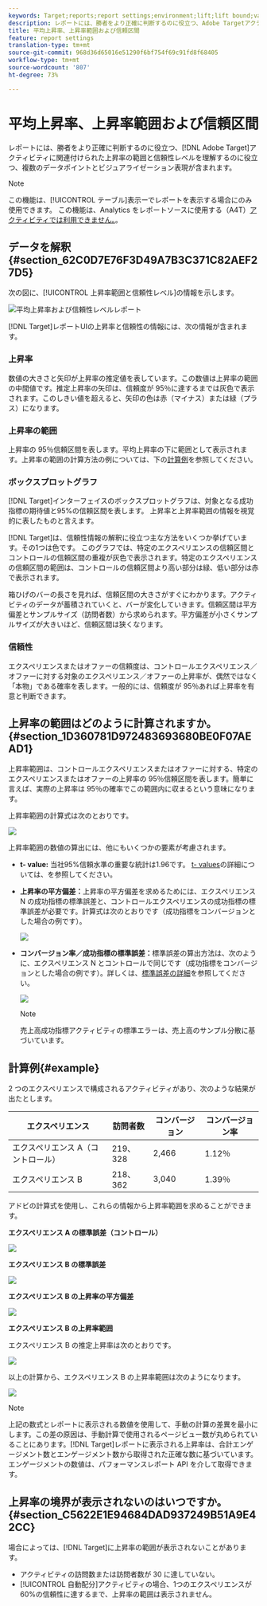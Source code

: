 ```yaml
---
keywords: Target;reports;report settings;environment;lift;lift bound;variance;confidence;control
description: レポートには、勝者をより正確に判断するのに役立つ、Adobe Targetアクティビティに関連付けられた上昇率の範囲と信頼性レベルを理解するのに役立つ、複数のデータポイントとビジュアライゼーション表現が含まれます。
title: 平均上昇率、上昇率範囲および信頼区間
feature: report settings
translation-type: tm+mt
source-git-commit: 968d36d65016e51290f6bf754f69c91fd8f68405
workflow-type: tm+mt
source-wordcount: '807'
ht-degree: 73%

---
```



# 平均上昇率、上昇率範囲および信頼区間

レポートには、勝者をより正確に判断するのに役立つ、[!DNL Adobe Target]アクティビティに関連付けられた上昇率の範囲と信頼性レベルを理解するのに役立つ、複数のデータポイントとビジュアライゼーション表現が含まれます。

>[!NOTE]
>
>この機能は、[!UICONTROL テーブル]表示ーでレポートを表示する場合にのみ使用できます。 この機能は、Analytics をレポートソースに使用する（A4T）[アクティビティでは利用できません。](/help/c-integrating-target-with-mac/a4t/a4t.md#concept_7540C8C04259434AB6EE33B09F47A1DE)。

## データを解釈{#section_62C0D7E76F3D49A7B3C371C82AEF27D5}

次の図に、[!UICONTROL 上昇率範囲と信頼性レベル]の情報を示します。

![平均上昇率および信頼性レベルレポート](/help/c-reports/c-report-settings/assets/lift-screenshot-new.png)

[!DNL Target]レポートUIの上昇率と信頼性の情報には、次の情報が含まれます。

### 上昇率

数値の大きさと矢印が上昇率の推定値を表しています。この数値は上昇率の範囲の中間値です。推定上昇率の矢印は、信頼度が 95％に達するまでは灰色で表示されます。このしきい値を超えると、矢印の色は赤（マイナス）または緑（プラス）になります。

### 上昇率の範囲

上昇率の 95％信頼区間を表します。平均上昇率の下に範囲として表示されます。上昇率の範囲の計算方法の例については、下の[計算例](#example)を参照してください。

### ボックスプロットグラフ

[!DNL Target]インターフェイスのボックスプロットグラフは、対象となる成功指標の期待値と95%の信頼区間を表します。 上昇率と上昇率範囲の情報を視覚的に表したものと言えます。

[!DNL Target]は、信頼性情報の解釈に役立つ主な方法をいくつか挙げています。その1つは色です。 このグラフでは、特定のエクスペリエンスの信頼区間とコントロールの信頼区間の重複が灰色で表示されます。特定のエクスペリエンスの信頼区間の範囲は、コントロールの信頼区間より高い部分は緑、低い部分は赤で表示されます。

箱ひげのバーの長さを見れば、信頼区間の大きさがすぐにわかります。アクティビティのデータが蓄積されていくと、バーが変化していきます。信頼区間は平方偏差とサンプルサイズ（訪問者数）から求められます。平方偏差が小さくサンプルサイズが大きいほど、信頼区間は狭くなります。

### 信頼性

エクスペリエンスまたはオファーの信頼度は、コントロールエクスペリエンス／オファーに対する対象のエクスペリエンス／オファーの上昇率が、偶然ではなく「本物」である確率を表します。一般的には、信頼度が 95％あれば上昇率を有意と判断できます。

## 上昇率の範囲はどのように計算されますか。{#section_1D360781D972483693680BE0F07AEAD1}

上昇率範囲は、コントロールエクスペリエンスまたはオファーに対する、特定のエクスペリエンスまたはオファーの上昇率の 95％信頼区間を表します。簡単に言えば、実際の上昇率は 95％の確率でこの範囲内に収まるという意味になります。

上昇率範囲の計算式は次のとおりです。

![](assets/lift_diagram.png)

上昇率範囲の数値の算出には、他にもいくつかの要素が考慮されます。

* **t- value:** 当社95%信頼水準の重要な統計は1.96です。 [t- values](https://en.wikipedia.org/wiki/T-statistic)の詳細については、を参照してください。
* **上昇率の平方偏差：**&#x200B;上昇率の平方偏差を求めるためには、エクスペリエンス N の成功指標の標準誤差と、コントロールエクスペリエンスの成功指標の標準誤差が必要です。計算式は次のとおりです（成功指標をコンバージョンとした場合の例です）。

   ![](assets/lift_variance.png)

* **コンバージョン率／成功指標の標準誤差：**&#x200B;標準誤差の算出方法は、次のように、エクスペリエンス N とコントロールで同じです（成功指標をコンバージョンとした場合の例です）。詳しくは、[標準誤差の詳細](https://en.wikipedia.org/wiki/Standard_error)を参照してください。

   ![](assets/standard_error.png)

   >[!NOTE]
   >
   >売上高成功指標アクティビティの標準エラーは、売上高のサンプル分散に基づいています。

## 計算例{#example}

2 つのエクスペリエンスで構成されるアクティビティがあり、次のような結果が出たとします。

| エクスペリエンス | 訪問者数 | コンバージョン | コンバージョン率 |
|--- |--- |--- |--- |
| エクスペリエンス A（コントロール） | 219、328 | 2,466 | 1.12％ |
| エクスペリエンス B | 218、362 | 3,040 | 1.39％ |

アドビの計算式を使用し、これらの情報から上昇率範囲を求めることができます。

**エクスペリエンス A の標準誤差（コントロール）**

![](assets/standard_error_A.png)

**エクスペリエンス B の標準誤差**

![](assets/standard_error_B.png)

**エクスペリエンス B の上昇率の平方偏差**

![](assets/lift_variance_B.png)

**エクスペリエンス B の上昇率範囲**

エクスペリエンス B の推定上昇率は次のとおりです。

![](assets/lift_bounds_B.png)

以上の計算から、エクスペリエンス B の上昇率範囲は次のようになります。

![](assets/lift_bounds_B2.png)

>[!NOTE]
>
>上記の数式とレポートに表示される数値を使用して、手動の計算の差異を最小にします。この差の原因は、手動計算で使用されるページビュー数が丸められていることにあります。[!DNL Target]レポートに表示される上昇率は、合計エンゲージメント数とエンゲージメント数から取得された正確な数に基づいています。 エンゲージメントの数値は、パフォーマンスレポート API を介して取得できます。

## 上昇率の境界が表示されないのはいつですか。{#section_C5622E1E94684DAD937249B51A9E42CC}

場合によっては、[!DNL Target]に上昇率の範囲が表示されないことがあります。

* アクティビティの訪問数または訪問者数が 30 に達していない。
* [!UICONTROL 自動配分]アクティビティの場合、1つのエクスペリエンスが60%の信頼性に達するまで、上昇率の範囲は表示されません。
